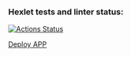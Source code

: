 ### Hexlet tests and linter status:
[![Actions Status](https://github.com/WeibHai/python-project-52/workflows/hexlet-check/badge.svg)](https://github.com/WeibHai/python-project-52/actions)



[Deploy APP](https://python-project-52-production-e35d.up.railway.app/)
